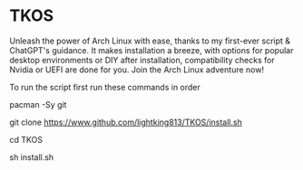# TKOS
Unleash the power of Arch Linux with ease, thanks to my first-ever script &amp; ChatGPT's guidance. It makes installation a breeze, with options for popular
desktop environments or DIY after installation, compatibility checks for Nvidia or UEFI are done for you. Join the Arch Linux adventure now!

To run the script first run these commands in order

pacman -Sy git

git clone https://www.github.com/lightking813/TKOS/install.sh

cd TKOS

sh install.sh


